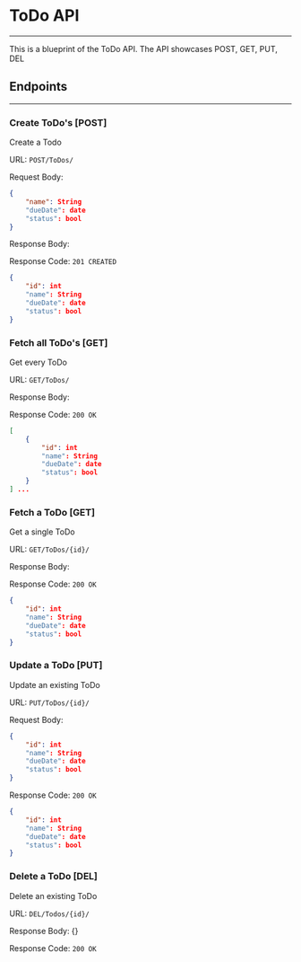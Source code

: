 # ToDo API
---
This is a blueprint of the ToDo API. The API showcases POST, GET, PUT, DEL

## Endpoints
---

### Create ToDo's [POST]
Create a Todo

URL: `POST/ToDos/`

Request Body:
```json
{
    "name": String
    "dueDate": date
    "status": bool
}
```
Response Body:

Response Code: `201 CREATED`

```json
{   
    "id": int
    "name": String
    "dueDate": date
    "status": bool
}
```

### Fetch all ToDo's [GET]
Get every ToDo

URL: `GET/ToDos/`

Response Body:

Response Code: `200 OK`

```json
[
    {
        "id": int
        "name": String
        "dueDate": date
        "status": bool
    }
] ...
```

### Fetch a ToDo [GET]
Get a single ToDo

URL: `GET/ToDos/{id}/`

Response Body:

Response Code: `200 OK`

```json
{
    "id": int
    "name": String
    "dueDate": date
    "status": bool
}
```

### Update a ToDo [PUT]
Update an existing ToDo

URL: `PUT/ToDos/{id}/`

Request Body:
```json
{
    "id": int
    "name": String
    "dueDate": date
    "status": bool
}
```

Response Code: `200 OK`

```json
{
    "id": int
    "name": String
    "dueDate": date
    "status": bool
}
```

### Delete a ToDo [DEL]
Delete an existing ToDo

URL: `DEL/Todos/{id}/`

Response Body: {}

Response Code: `200 OK`
